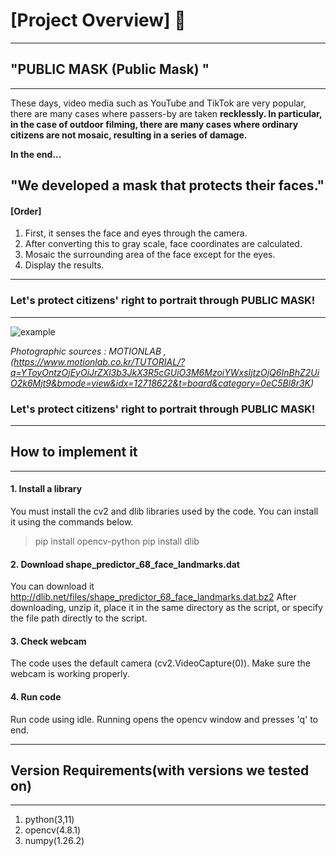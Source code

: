 # [Project Overview] 👋

---
## "PUBLIC MASK (Public Mask) "
---




These days, video media such as YouTube and TikTok are very popular, there are many cases where passers-by are taken **recklessly.
In particular, in the case of outdoor filming, there are many cases where ordinary citizens are not mosaic, resulting in a series of damage.**

**In the end...**




## "We developed a mask that protects their faces."



#### [Order]
1. First, it senses the face and eyes through the camera.
2. After converting this to gray scale, face coordinates are calculated.
3. Mosaic the surrounding area of the face except for the eyes.
4. Display the results.
---




### Let's protect citizens' right to portrait through PUBLIC MASK!

---

![example](https://github.com/leeeul033/git-practice/assets/144300261/3932005a-32e5-4bcb-ab52-5c3f22dc4e14)

*Photographic sources : MOTIONLAB , (https://www.motionlab.co.kr/TUTORIAL/?q=YToyOntzOjEyOiJrZXl3b3JkX3R5cGUiO3M6MzoiYWxsIjtzOjQ6InBhZ2UiO2k6Mjt9&bmode=view&idx=12718622&t=board&category=0eC5Bl8r3K)*




### Let's protect citizens' right to portrait through PUBLIC MASK!

---
## How to implement it
---
#### 1. Install a library
 You must install the cv2 and dlib libraries used by the code. You can install it using the commands below.
> pip install opencv-python
> pip install dlib
#### 2. Download **shape_predictor_68_face_landmarks.dat**
 You can download it http://dlib.net/files/shape_predictor_68_face_landmarks.dat.bz2
 After downloading, unzip it, place it in the same directory as the script, or specify the file path directly to the script.  

#### 3. Check webcam
 The code uses the default camera (cv2.VideoCapture(0)). Make sure the webcam is working properly.
#### 4. Run code
Run code using idle. Running opens the opencv window and presses 'q' to end.

---
## Version Requirements(with versions we tested on)
---
 1. python(3,11)
 2. opencv(4.8.1)
 3. numpy(1.26.2)
